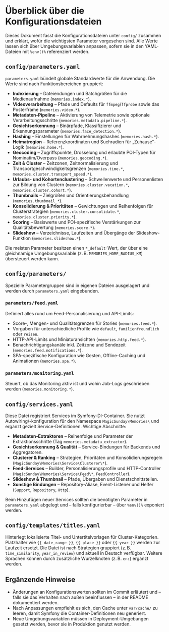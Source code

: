 # Überblick über die Konfigurationsdateien

Dieses Dokument fasst die Konfigurationsdateien unter `config/` zusammen und erklärt, wofür die wichtigsten Parameter vorgesehen sind. Alle Werte lassen sich über Umgebungsvariablen anpassen, sofern sie in den YAML-Dateien mit `%env()%` referenziert werden.

## `config/parameters.yaml`

`parameters.yaml` bündelt globale Standardwerte für die Anwendung. Die Werte sind nach Funktionsbereichen gruppiert:

- **Indexierung** – Dateiendungen und Batchgrößen für die Medienaufnahme (`memories.index.*`).
- **Videoverarbeitung** – Pfade und Defaults für `ffmpeg`/`ffprobe` sowie das Posterframe (`memories.video.*`).
- **Metadaten-Pipeline** – Aktivierung von Telemetrie sowie optionale Verarbeitungsschritte (`memories.metadata.pipeline.*`).
- **Gesichtserkennung** – Binärpfade, Klassifizierer und Erkennungsparameter (`memories.face_detection.*`).
- **Hashing** – Einstellungen für Wahrnehmungshashes (`memories.hash.*`).
- **Heimatregion** – Referenzkoordinaten und Suchradien für „Zuhause“-Logik (`memories.home.*`).
- **Geocoding** – Zugriffspunkte, Drosselung und erlaubte POI-Typen für Nominatim/Overpass (`memories.geocoding.*`).
- **Zeit & Cluster** – Zeitzonen, Zeitnormalisierung und Transportgeschwindigkeitsgrenzen (`memories.time.*`, `memories.cluster.transport_speed.*`).
- **Urlaubs- und Kohortenclustering** – Schwellenwerte und Personenlisten zur Bildung von Clustern (`memories.cluster.vacation.*`, `memories.cluster.cohort.*`).
- **Thumbnails** – Zielgrößen und Orientierungsbehandlung (`memories.thumbnail_*`).
- **Konsolidierung & Prioritäten** – Gewichtungen und Reihenfolgen für Clusterstrategien (`memories.cluster.consolidate.*`, `memories.cluster.priority.*`).
- **Scoring** – Basiswerte und POI-spezifische Verstärkungen zur Qualitätsbewertung (`memories.score.*`).
- **Slideshow** – Verzeichnisse, Laufzeiten und Übergänge der Slideshow-Funktion (`memories.slideshow.*`).

Die meisten Parameter besitzen einen `*_default`-Wert, der über eine gleichnamige Umgebungsvariable (z. B. `MEMORIES_HOME_RADIUS_KM`) übersteuert werden kann.

## `config/parameters/`

Spezielle Parametergruppen sind in eigenen Dateien ausgelagert und werden durch `parameters.yaml` eingebunden.

### `parameters/feed.yaml`

Definiert alles rund um Feed-Personalisierung und API-Limits:

- Score-, Mengen- und Qualitätsgrenzen für Stories (`memories.feed.*`).
- Vorgaben für unterschiedliche Profile wie `default`, `familienfreundlich` oder `reisen`.
- HTTP-API-Limits und Miniaturansichten (`memories.http.feed.*`).
- Benachrichtigungskanäle inkl. Zeitzone und Sendezeit (`memories.feed.notifications.*`).
- SPA-spezifische Konfiguration wie Gesten, Offline-Caching und Animationen (`memories.spa.*`).

### `parameters/monitoring.yaml`

Steuert, ob das Monitoring aktiv ist und wohin Job-Logs geschrieben werden (`memories.monitoring.*`).

## `config/services.yaml`

Diese Datei registriert Services im Symfony-DI-Container. Sie nutzt Autowiring/-konfiguration für den Namespace `MagicSunday\Memories\` und ergänzt gezielt Service-Definitionen. Wichtige Abschnitte:

- **Metadaten-Extraktoren** – Reihenfolge und Parameter der Extraktionsschritte (Tag `memories.metadata_extractor`).
- **Gesichtserkennung & Qualität** – Service-Bindungen für Backends und Aggregatoren.
- **Clusterer & Ranking** – Strategien, Prioritäten und Konsolidierungsregeln (`MagicSunday\Memories\Service\Clusterer\*`).
- **Feed-Services** – Builder, Personalisierungsprofile und HTTP-Controller (`MagicSunday\Memories\Service\Feed\*`, `FeedController`).
- **Slideshow & Thumbnail** – Pfade, Übergaben und Dienstschnittstellen.
- **Sonstige Bindungen** – Repository-Aliase, Event-Listener und Helfer (`Support`, `Repository`, `Http`).

Beim Hinzufügen neuer Services sollten die benötigten Parameter in `parameters.yaml` abgelegt und – falls konfigurierbar – über `%env()%` exponiert werden.

## `config/templates/titles.yaml`

Hinterlegt lokalisierte Titel- und Untertitelvorlagen für Cluster-Kategorien. Platzhalter wie `{{ date_range }}`, `{{ place }}` oder `{{ year }}` werden zur Laufzeit ersetzt. Die Datei ist nach Strategien gruppiert (z. B. `time_similarity`, `year_in_review`) und aktuell in Deutsch verfügbar. Weitere Sprachen können durch zusätzliche Wurzelknoten (z. B. `en:`) ergänzt werden.

## Ergänzende Hinweise

- Änderungen an Konfigurationswerten sollten im Commit erläutert und – falls sie das Verhalten nach außen beeinflussen – in der README dokumentiert werden.
- Nach Anpassungen empfiehlt es sich, den Cache unter `var/cache/` zu leeren, damit Symfony die Container-Definitionen neu generiert.
- Neue Umgebungsvariablen müssen in Deployment-Umgebungen gesetzt werden, bevor sie in Produktion genutzt werden.
